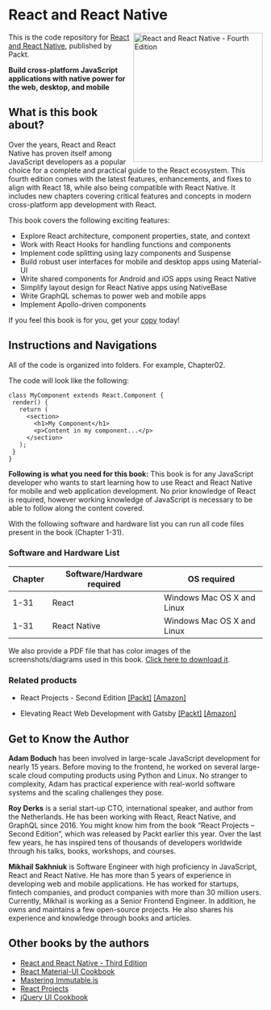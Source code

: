 # React and React Native

<a href="https://www.packtpub.com/product/react-and-react-native-fourth-edition/9781803231280"><img src="https://static.packt-cdn.com/products/9781803231280/cover/smaller" alt="React and React Native - Fourth Edition" height="256px" align="right"></a>

This is the code repository for [React and React Native](https://www.packtpub.com/product/react-and-react-native-fourth-edition/9781803231280), published by Packt.

**Build cross-platform JavaScript applications with native power for the web, desktop, and mobile**

## What is this book about?
Over the years, React and React Native has proven itself among JavaScript developers as a popular choice for a complete and practical guide to the React ecosystem. This fourth edition comes with the latest features, enhancements, and fixes to align with React 18, while also being compatible with React Native. It includes new chapters covering critical features and concepts in modern cross-platform app development with React.

This book covers the following exciting features:
* Explore React architecture, component properties, state, and context
* Work with React Hooks for handling functions and components
* Implement code splitting using lazy components and Suspense
* Build robust user interfaces for mobile and desktop apps using Material-UI
* Write shared components for Android and iOS apps using React Native
* Simplify layout design for React Native apps using NativeBase
* Write GraphQL schemas to power web and mobile apps
* Implement Apollo-driven components

If you feel this book is for you, get your [copy](https://www.amazon.com/React-Native-cross-platform-JavaScript-applications/dp/1803231289) today!


## Instructions and Navigations
All of the code is organized into folders. For example, Chapter02.

The code will look like the following:
```
class MyComponent extends React.Component {
 render() {
   return (
     <section>
       <h1>My Component</h1>
       <p>Content in my component...</p>
     </section>
   );
 }
}
```

**Following is what you need for this book:**
This book is for any JavaScript developer who wants to start learning how to use React and React Native for mobile and web application development. No prior knowledge of React is required, however working knowledge of JavaScript is necessary to be able to follow along the content covered.

With the following software and hardware list you can run all code files present in the book (Chapter 1-31).

### Software and Hardware List
| Chapter | Software/Hardware required | OS required |
| -------- | ------------------------------------ | ----------------------------------- |
| 1-31 | React | Windows Mac OS X and Linux  |
| 1-31 | React Native | Windows Mac OS X and Linux  |

We also provide a PDF file that has color images of the screenshots/diagrams used in this book. [Click here to download it](https://static.packt-cdn.com/downloads/9781803231280_ColorImages.pdf).

### Related products
* React Projects - Second Edition [[Packt]](https://www.packtpub.com/product/react-projects-second-edition/9781801070638) [[Amazon]](https://www.amazon.com/React-Projects-cross-platform-professional-developer/dp/1801070636)

* Elevating React Web Development with Gatsby [[Packt]](https://www.packtpub.com/product/elevating-react-web-development-with-gatsby-4/9781800209091) [[Amazon]](https://www.amazon.com/Elevating-React-Web-Development-Gatsby/dp/1800209096)


## Get to Know the Author

**Adam Boduch**
has been involved in large-scale JavaScript development for nearly 15 years. Before moving to the frontend, he worked on several large-scale cloud computing products using Python and Linux. No stranger to complexity, Adam has practical experience with real-world software systems and the scaling challenges they pose.

**Roy Derks**
is a serial start-up CTO, international speaker, and author from the Netherlands. He has been working with React, React Native, and GraphQL since 2016. You might know him from the book “React Projects – Second Edition”, which was released by Packt earlier this year. Over the last few years, he has inspired tens of thousands of developers worldwide through his talks, books, workshops, and courses.

**Mikhail Sakhniuk**
is Software Engineer with high proficiency in JavaScript, React and React Native. He has more than 5 years of experience in developing web and mobile applications. He has worked for startups, fintech companies, and product companies with more than 30 million users. Currently, Mikhail is working as a Senior Frontend Engineer. In addition, he owns and maintains a few open-source projects. He also shares his experience and knowledge through books and articles.


## Other books by the authors
* [React and React Native - Third Edition](https://www.packtpub.com/product/react-and-react-native-third-edition/9781839211140)
* [React Material-UI Cookbook](https://www.packtpub.com/product/application-development/9781789615227)
* [Mastering Immutable.js](https://www.packtpub.com/product/web-development/9781788395113)
* [React Projects](https://www.packtpub.com/product/programming/9781789954937)
* [jQuery UI Cookbook](https://www.packtpub.com/product/web-development/9781782162186)
